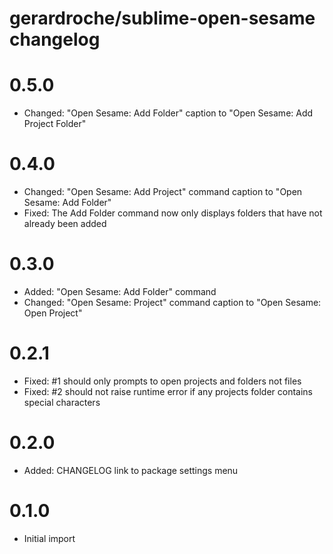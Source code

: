 # gerardroche/sublime-open-sesame changelog

# 0.5.0

* Changed: "Open Sesame: Add Folder" caption to "Open Sesame: Add Project Folder"

# 0.4.0

* Changed: "Open Sesame: Add Project" command caption to "Open Sesame: Add Folder"
* Fixed: The Add Folder command now only displays folders that have not already been added

# 0.3.0

* Added: "Open Sesame: Add Folder" command
* Changed: "Open Sesame: Project" command caption to "Open Sesame: Open Project"

# 0.2.1

* Fixed: #1 should only prompts to open projects and folders not files
* Fixed: #2 should not raise runtime error if any projects folder contains special characters

# 0.2.0

* Added: CHANGELOG link to package settings menu

# 0.1.0

* Initial import
